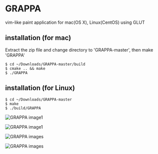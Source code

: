 # GRAPPA
vim-like paint application for mac(OS X), Linux(CentOS) using GLUT

## installation (for mac)
Extract the zip file and change directory to 'GRAPPA-master', then make 'GRAPPA'
```
$ cd ~/Downloads/GRAPPA-master/build
$ cmake .. && make
$ ./GRAPPA
```

## installation (for Linux)
```
$ cd ~/Downloads/GRAPPA-master
$ make
$ ./build/GRAPPA
```

![GRAPPA image1](https://github.com/szkny/GRAPPA/wiki/images/movie2.gif)

![GRAPPA image1](https://github.com/szkny/GRAPPA/wiki/images/movie3.gif)

![GRAPPA images](https://github.com/szkny/GRAPPA/wiki/images/GRAPPA_screenshot.png)

![GRAPPA images](https://github.com/szkny/GRAPPA/wiki/images/OctoCat.png)
